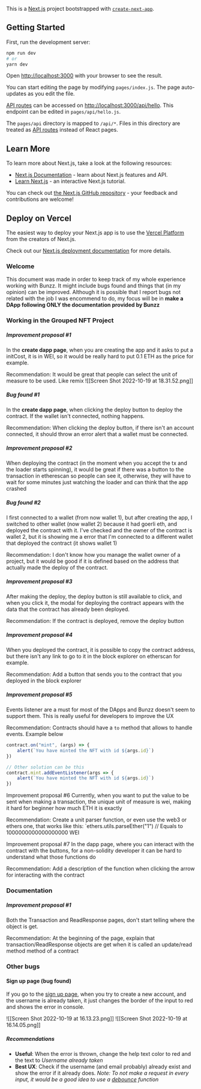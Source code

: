 This is a [Next.js](https://nextjs.org/) project bootstrapped with 
[`create-next-app`](https://github.com/vercel/next.js/tree/canary/packages/create-next-app).

## Getting Started

First, run the development server:

```bash
npm run dev
# or
yarn dev
```

Open [http://localhost:3000](http://localhost:3000) with your browser to see the result.

You can start editing the page by modifying `pages/index.js`. The page auto-updates as you edit the file.

[API routes](https://nextjs.org/docs/api-routes/introduction) can be accessed on [http://localhost:3000/api/hello](http://localhost:3000/api/hello). This endpoint can be edited in `pages/api/hello.js`.

The `pages/api` directory is mapped to `/api/*`. Files in this directory are treated as [API routes](https://nextjs.org/docs/api-routes/introduction) instead of React pages.

## Learn More

To learn more about Next.js, take a look at the following resources:

- [Next.js Documentation](https://nextjs.org/docs) - learn about Next.js features and API.
- [Learn Next.js](https://nextjs.org/learn) - an interactive Next.js tutorial.

You can check out [the Next.js GitHub repository](https://github.com/vercel/next.js/) - your feedback and contributions are welcome!

## Deploy on Vercel

The easiest way to deploy your Next.js app is to use the [Vercel Platform](https://vercel.com/new?utm_medium=default-template&filter=next.js&utm_source=create-next-app&utm_campaign=create-next-app-readme) from the creators of Next.js.

Check out our [Next.js deployment documentation](https://nextjs.org/docs/deployment) for more details.
### Welcome
This document was made in order to keep track of my whole experience 
working with Bunzz. It might include bugs found and things that (in my 
opinion) can be improved. Although it is possible that I report bugs not 
related with the job I was encommend to do, my focus will be in **make a 
DApp following ONLY the documentation provided by Bunzz**

### Working in the Grouped NFT Project

##### Improvement proposal #1
In the **create dapp page**, when you are creating the app and it asks to 
put a initCost, it is in WEI, so it would be really hard to put 0.1 ETH as 
the price for example.

Recommendation: It would be great that people can select the unit of 
measure to be used. Like remix
![[Screen Shot 2022-10-19 at 18.31.52.png]]

##### Bug found #1
In the **create dapp page**, when clicking the deploy button to deploy the 
contract. If the wallet isn't connected, nothing happens.

Recommendation: When clicking the deploy button, if there isn't an account 
connected, it should throw an error alert that a wallet must be connected. 

##### Improvement proposal #2
When deploying the contract (in the moment when you accept the tx and the 
loader starts spinning), it would be great if there was a button to the 
transaction in etherescan so people can see it, otherwise, they will have 
to wait for some minutes just watching the loader and can think that the 
app crashed

##### Bug found #2
I first connected to a wallet (from now wallet 1), but after creating the 
app, I switched to other wallet (now wallet 2) because it had goerli eth, 
and deployed the contract with it. I've checked and the owner of the 
contract is wallet 2, but it is showing me a error that I'm connected to a 
different wallet that deployed the contract (it shows wallet 1)

Recommendation: I don't know how you manage the wallet owner of a project, 
but it would be good if it is defined based on the address that actually 
made the deploy of the contract.

##### Improvement proposal #3
After making the deploy, the deploy button is still available to click, 
and when you click it, the modal for deploying the contract appears with 
the data that the contract has already been deployed.

Recommendation: If the contract is deployed, remove the deploy button

##### Improvement proposal #4
When you deployed the contract, it is possible to copy the contract 
address, but there isn't any link to go to it in the block explorer on 
etherscan for example.

Recommendation: Add a button that sends you to the contract that you 
deployed in the block explorer

##### Improvement proposal #5
Events listener are a must for most of the DApps and Bunzz doesn't seem to 
support them. This is really useful for developers to improve the UX

Recommendation: Contracts should have a `to` method that allows to handle 
events. Example below
```js
contract.on("mint", (args) => {
	alert(`You have minted the NFT with id ${args.id}`)
})

// Other solution can be this
contract.mint.addEventListener(args => {
	alert(`You have minted the NFT with id ${args.id}`)
})
```

Improvement proposal #6
Currently, when you want to put the value to be sent when making a 
transaction, the unique unit of measure is wei, making it hard for 
beginner how much ETH it is exactly

Recommendation: Create a unit parser function, or even use the web3 or 
ethers one, that works like this:
`ethers.utils.parseEther("1") // Equals to 1000000000000000000 WEI

Improvement proposal #7
In the dapp page, where you can interact with the contract with the 
buttons, for a non-solidity developer it can be hard to understand what 
those functions do

Recommendation: Add a description of the function when clicking the arrow 
for interacting with the contract

### Documentation
##### Improvement proposal #1
Both the Transaction and ReadResponse pages, don't start telling where the 
object is get. 

Recommendation: At the beginning of the page, explain that 
transaction/ReadResponse objects are get when it is called an update/read 
method method of a contract



### Other bugs

#### Sign up page (bug found)
If you go to the [sign up page](https://app.bunzz.dev/signup), when you 
try to create a new account, and the username is already taken, it just 
changes the border of the input to red and shows the error in console.

![[Screen Shot 2022-10-19 at 16.13.23.png]]
![[Screen Shot 2022-10-19 at 16.14.05.png]]

##### Recommendations
- **Useful**: When the error is thrown, change the help text color to red 
and the text to _Username already taken_ 
- **Best UX**: Check if the username (and email probably) already exist 
and show the error if it already does. _Note: To not make a request in 
every input, it would be a good idea to use a 
[debounce](https://www.freecodecamp.org/news/javascript-debounce-example/) 
function_

